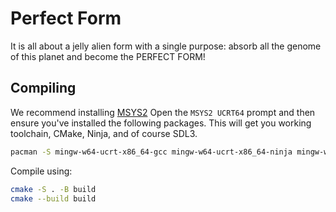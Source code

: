 # Perfect Form

It is all about a jelly alien form with a single purpose: absorb all the genome of this planet and become the PERFECT FORM!

## Compiling

We recommend installing [MSYS2](https://www.msys2.org/)
Open the `MSYS2 UCRT64` prompt and then ensure you've installed the following packages. This will get you working toolchain, CMake, Ninja, and of course SDL3.

```sh
pacman -S mingw-w64-ucrt-x86_64-gcc mingw-w64-ucrt-x86_64-ninja mingw-w64-ucrt-x86_64-cmake mingw-w64-ucrt-x86_64-sdl3
```

Compile using:
```sh
cmake -S . -B build
cmake --build build
```
